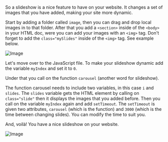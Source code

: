 So a slideshow is a nice feature to have on your website. It changes a set of images that you have added, making your site more dynamic.

Start by adding a folder called `image`, then you can drag and drop local images in to that folder. After that you add a `<section>` inside of the `<body>` in your HTML doc, were you can add your images with an `<img>` tag. Don't forget to add the `class="mySlides"` inside of the `<img>` tag. See example below.

![Image](/static/Slideshow1.png)

Let's move over to the JavaScript file. To make your slideshow dynamic add the variable `myIndex` and set it to `0`.

Under that you call on the function `carousel` (another word for slideshow).

The function carousel needs to include two variables, in this case `i` and `slides`. The `slides` variable gets the HTML element by calling on `class="slide"` then it displays the images that you added before. Then you call on the variable `myIndex` again and add `setTimeout`. The `setTimeout` is given two attributes, `carousel` (which is the function) and `3000` (which is the time between changing slides). You can modify the time to suit you.

And, voilà! You have a nice slideshow on your website.

![Image](/static/Slideshow2.png)